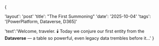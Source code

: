 
{

'layout': 'post'
'title': "The First Summoning"
'date': '2025-10-04'
'tags': '[PowerPlatform, Dataverse, D365]'

'text':'Welcome, traveler. 🕯️
        Today we conjure our first entity from the **Dataverse** — a table so powerful, even legacy data trembles before it...'
}
